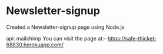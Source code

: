 # Newsletter-signup
Created a Newsletter-signup page using Node.js

api: mailchimp
You can visit the page at:- https://safe-thicket-68830.herokuapp.com/
